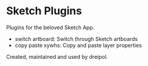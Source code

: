 Sketch Plugins
======

Plugins for the beloved Sketch App. 

+ switch artboard: Switch through Sketch artboards
+ copy paste xywhs: Copy and paste layer properties


Created, maintained and used by dreipol.




